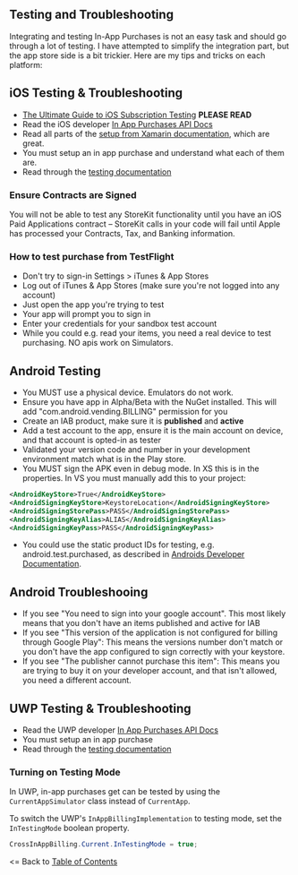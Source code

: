 ## Testing and Troubleshooting

Integrating and testing In-App Purchases is not an easy task and should go through a lot of testing. I have attempted to simplify the integration part, but the app store side is a bit trickier. Here are my tips and tricks on each platform:


## iOS Testing & Troubleshooting
* [The Ultimate Guide to iOS Subscription Testing](https://www.revenuecat.com/blog/the-ultimate-guide-to-subscription-testing-on-ios) **PLEASE READ**
* Read the iOS developer [In App Purchases API Docs](https://developer.apple.com/in-app-purchase/)
* Read all parts of the [setup from Xamarin documentation](https://developer.xamarin.com/guides/ios/application_fundamentals/in-app_purchasing/part_1_-_in-app_purchase_basics_and_configuration/), which are great.
* You must setup an in app purchase and understand what each of them are.
* Read through the [testing documentation](https://developer.apple.com/library/content/documentation/LanguagesUtilities/Conceptual/iTunesConnectInAppPurchase_Guide/Chapters/TestingInAppPurchases.html#//apple_ref/doc/uid/TP40013727-CH4-SW1)



### Ensure Contracts are Signed
You will not be able to test any StoreKit functionality until you have an iOS Paid Applications contract – StoreKit calls in your code will fail until Apple has processed your Contracts, Tax, and Banking information.

### How to test purchase from TestFlight
* Don't try to sign-in Settings > iTunes & App Stores
* Log out of iTunes & App Stores (make sure you're not logged into any account)
* Just open the app you're trying to test
* Your app will prompt you to sign in
* Enter your credentials for your sandbox test account
* While you could e.g. read your items, you need a real device to test purchasing. NO apis work on Simulators.


## Android Testing 
* You MUST use a physical device. Emulators do not work.
* Ensure you have app in Alpha/Beta with the NuGet installed. This will add "com.android.vending.BILLING" permission for you
* Create an IAB product, make sure it is **published** and **active**
* Add a test account to the app, ensure it is the main account on device, and that account is opted-in as tester
* Validated your version code and number in your development environment match what is in the Play store.
* You MUST sign the APK even in debug mode. In XS this is in the properties. In VS you must manually add this to your project:

```xml
<AndroidKeyStore>True</AndroidKeyStore>
<AndroidSigningKeyStore>KeystoreLocation</AndroidSigningKeyStore>
<AndroidSigningStorePass>PASS</AndroidSigningStorePass>
<AndroidSigningKeyAlias>ALIAS</AndroidSigningKeyAlias>
<AndroidSigningKeyPass>PASS</AndroidSigningKeyPass>
```
* You could use the static product IDs for testing, e.g. android.test.purchased, as described in [Androids Developer Documentation](https://developer.android.com/google/play/billing/billing_testing).

## Android Troubleshooing
* If you see "You need to sign into your google account". This most likely means that you don't have an items published and active for IAB
* If you see "This version of the application is not configured for billing through Google Play": This means the versions number don't match or you don't have the app configured to sign correctly with your keystore.
* If you see "The publisher cannot purchase this item": This means you are trying to buy it on your developer account, and that isn't allowed, you need a different account.


## UWP Testing & Troubleshooting
* Read the UWP developer [In App Purchases API Docs](https://msdn.microsoft.com/en-us/windows/uwp/monetize/in-app-purchases-and-trials)
* You must setup an in app purchase
* Read through the [testing documentation](https://msdn.microsoft.com/en-us/windows/uwp/monetize/in-app-purchases-and-trials#testing)

### Turning on Testing Mode
In UWP, in-app purchases get can be tested by using the `CurrentAppSimulator` class instead of `CurrentApp`. 

To switch the UWP's `InAppBillingImplementation` to testing mode, set the `InTestingMode`  boolean property.

```csharp
CrossInAppBilling.Current.InTestingMode = true;
```


<= Back to [Table of Contents](README.md)
